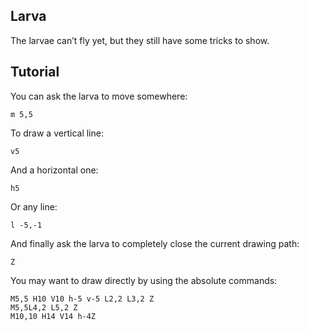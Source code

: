 ## Larva

The larvae can’t fly yet, but they still have some
tricks to show.

## Tutorial

You can ask the larva to move somewhere:
```
m 5,5
```

To draw a vertical line:
```
v5
```

And a horizontal one:
```
h5
```

Or any line:
```
l -5,-1
```

And finally ask the larva to completely close
 the current drawing path:
```
Z
```

You may want to draw directly by using the absolute
commands:
```
M5,5 H10 V10 h-5 v-5 L2,2 L3,2 Z
M5,5L4,2 L5,2 Z
M10,10 H14 V14 h-4Z
```
